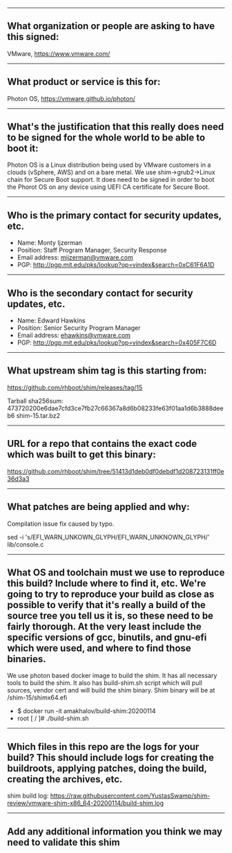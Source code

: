 -------------------------------------------------------------------------------
What organization or people are asking to have this signed:
-------------------------------------------------------------------------------
VMware, https://www.vmware.com/

-------------------------------------------------------------------------------
What product or service is this for:
-------------------------------------------------------------------------------
Photon OS, https://vmware.github.io/photon/

-------------------------------------------------------------------------------
What's the justification that this really does need to be signed for the whole world to be able to boot it:
-------------------------------------------------------------------------------
Photon OS is a Linux distribution being used by VMware customers in a clouds
(vSphere, AWS) and on a bare metal. We use shim->grub2->Linux chain for
Secure Boot support. It does need to be signed in order to boot the Phorot OS
on any device using UEFI CA certificate for Secure Boot.

-------------------------------------------------------------------------------
Who is the primary contact for security updates, etc.
-------------------------------------------------------------------------------
- Name: Monty Ijzerman
- Position: Staff Program Manager, Security Response
- Email address: mijzerman@vmware.com
- PGP: http://pgp.mit.edu/pks/lookup?op=vindex&search=0xC61F6A1D

-------------------------------------------------------------------------------
Who is the secondary contact for security updates, etc.
-------------------------------------------------------------------------------
- Name: Edward Hawkins
- Position: Senior Security Program Manager
- Email address: ehawkins@vmware.com
- PGP: http://pgp.mit.edu/pks/lookup?op=vindex&search=0x405F7C6D

-------------------------------------------------------------------------------
What upstream shim tag is this starting from:
-------------------------------------------------------------------------------
https://github.com/rhboot/shim/releases/tag/15

Tarball sha256sum: 473720200e6dae7cfd3ce7fb27c66367a8d6b08233fe63f01aa1d6b3888deeb6 shim-15.tar.bz2

-------------------------------------------------------------------------------
URL for a repo that contains the exact code which was built to get this binary:
-------------------------------------------------------------------------------
https://github.com/rhboot/shim/tree/51413d1deb0df0debdf1d208723131ff0e36d3a3

-------------------------------------------------------------------------------
What patches are being applied and why:
-------------------------------------------------------------------------------
Compilation issue fix caused by typo.

sed -i 's/EFI_WARN_UNKOWN_GLYPH/EFI_WARN_UNKNOWN_GLYPH/' lib/console.c

-------------------------------------------------------------------------------
What OS and toolchain must we use to reproduce this build?  Include where to find it, etc.  We're going to try to reproduce your build as close as possible to verify that it's really a build of the source tree you tell us it is, so these need to be fairly thorough. At the very least include the specific versions of gcc, binutils, and gnu-efi which were used, and where to find those binaries.
-------------------------------------------------------------------------------
We use photon based docker image to build the shim. It has all necessary tools
to build the shim. It also has build-shim.sh script which will pull sources,
vendor cert and will build the shim binary. Shim binary will be at /shim-15/shimx64.efi
- $ docker run -it amakhalov/build-shim:20200114
- root [ / ]# ./build-shim.sh

-------------------------------------------------------------------------------
Which files in this repo are the logs for your build?   This should include logs for creating the buildroots, applying patches, doing the build, creating the archives, etc.
-------------------------------------------------------------------------------
shim build log: https://raw.githubusercontent.com/YustasSwamp/shim-review/vmware-shim-x86_64-20200114/build-shim.log

-------------------------------------------------------------------------------
Add any additional information you think we may need to validate this shim
-------------------------------------------------------------------------------
